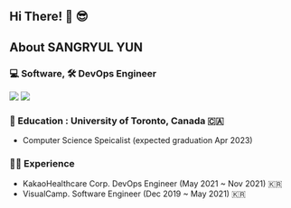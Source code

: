 ## Hi There! 👋 😎

</a>

## About SANGRYUL YUN

### 💻 Software, 🛠 DevOps Engineer 
<a href="https://www.linkedin.com/in/sangryulyun/" target="_blank"><img src="https://img.shields.io/badge/LinkedIn-0077B5?style=for-the-badge&logo=linkedin&logoColor=white"/></a>
<a href="mailto:sangryul.yun@gmail.com" target="_blank"><img src="https://img.shields.io/badge/Gmail-D14836?style=for-the-badge&logo=gmail&logoColor=white"/></a>


### 📖 Education : University of Toronto, Canada 🇨🇦
- Computer Science Speicalist (expected graduation Apr 2023)
### 👩‍🌾 Experience
- KakaoHealthcare Corp. DevOps Engineer (May 2021 ~ Nov 2021) 🇰🇷
- VisualCamp. Software Engineer (Dec 2019 ~ May 2021) 🇰🇷

